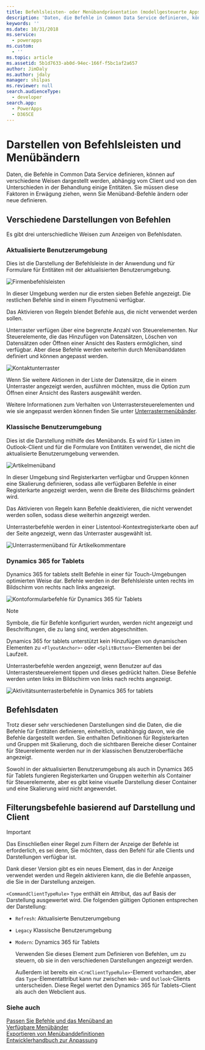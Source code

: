 ```yaml
---
title: Befehlsleisten- oder Menübandpräsentation (modellgesteuerte Apps) | Microsoft Docs
description: 'Daten, die Befehle in Common Data Service definieren, können auf verschiedene Weisen dargestellt werden, abhängig vom Client und von den Unterschieden in der Behandlung einige Entitäten. Sie müssen diese Faktoren in Erwägung ziehen, wenn Sie Menüband-Befehle ändern oder neue definieren.'
keywords: ''
ms.date: 10/31/2018
ms.service:
  - powerapps
ms.custom:
  - ''
ms.topic: article
ms.assetid: 5b1d7633-ab0d-94ec-166f-f5bc1af2a657
author: JimDaly
ms.author: jdaly
manager: shilpas
ms.reviewer: null
search.audienceType:
  - developer
search.app:
  - PowerApps
  - D365CE
---
```


# <a name="command-bar-or-ribbon-presentation"></a>Darstellen von Befehlsleisten und Menübändern

<!-- https://docs.microsoft.com/dynamics365/customer-engagement/developer/customize-dev/command-bar-ribbon-presentation -->

Daten, die Befehle in Common Data Service definieren, können auf verschiedene Weisen dargestellt werden, abhängig vom Client und von den Unterschieden in der Behandlung einige Entitäten. Sie müssen diese Faktoren in Erwägung ziehen, wenn Sie Menüband-Befehle ändern oder neue definieren.
  
<a name="BKMK_DifferentPresentations"></a>   
## <a name="different-presentations-of-commands"></a>Verschiedene Darstellungen von Befehlen  
 Es gibt drei unterschiedliche Weisen zum Anzeigen von Befehlsdaten.  
  
### <a name="updated-user-experience"></a>Aktualisierte Benutzerumgebung  
 Dies ist die Darstellung der Befehlsleiste in der Anwendung und für Formulare für Entitäten mit der aktualisierten Benutzerumgebung.  
  
 ![Firmenbefehlsleisten](media/customization-account-grid-command-bar.PNG "Firmenbefehlsleisten in Dynamics 365")
  
 In dieser Umgebung werden nur die ersten sieben Befehle angezeigt. Die restlichen Befehle sind in einem Flyoutmenü verfügbar.  
  
 Das Aktivieren von Regeln blendet Befehle aus, die nicht verwendet werden sollen.  
  
 Unterraster verfügen über eine begrenzte Anzahl von Steuerelementen. Nur Steuerelemente, die das Hinzufügen von Datensätzen, Löschen von Datensätzen oder Öffnen einer Ansicht des Rasters ermöglichen, sind verfügbar. Aber diese Befehle werden weiterhin durch Menübanddaten definiert und können angepasst werden.  
  
 ![Kontaktunterraster](media/customization-contract-subgrid.PNG "Kontaktunterraster in Dynamics 365")  
  
 Wenn Sie weitere Aktionen in der Liste der Datensätze, die in einem Unterraster angezeigt werden, ausführen möchten, muss die Option zum Öffnen einer Ansicht des Rasters ausgewählt werden.  
  
 Weitere Informationen zum Verhalten von Unterrastersteuerelementen und wie sie angepasst werden können finden Sie unter [Unterrastermenübänder](/dynamics365/customer-engagement/developer/customize-dev/ribbons-available-microsoft-dynamics-365#BKMK_SubGridRibbons).  
  
### <a name="classic-user-experience"></a>Klassische Benutzerumgebung  
 Dies ist die Darstellung mithilfe des Menübands. Es wird für Listen im Outlook-Client und für die Formulare von Entitäten verwendet, die nicht die aktualisierte Benutzerumgebung verwenden.  
  
 ![Artikelmenüband](media/customization-article-ribbon.PNG "Artikelmenüband in Dynamics 365")  
  
 In dieser Umgebung sind Registerkarten verfügbar und Gruppen können eine Skalierung definieren, sodass alle verfügbaren Befehle in einer Registerkarte angezeigt werden, wenn die Breite des Bildschirms geändert wird.  
  
 Das Aktivieren von Regeln kann Befehle deaktivieren, die nicht verwendet werden sollen, sodass diese weiterhin angezeigt werden.  
  
 Unterrasterbefehle werden in einer Listentool-Kontextregisterkarte oben auf der Seite angezeigt, wenn das Unterraster ausgewählt ist.  
  
 ![Unterrastermenüband für Artikelkommentare](media/customization-article-comments-subgrid-ribbon.PNG "Unterrastermenüband für Artikelkommentare in Dynamics 365")  
  
<a name="BKMK_CRMForTablets"></a>   
### <a name="dynamics-365-for-tablets"></a>Dynamics 365 for Tablets  
 Dynamics 365 for tablets stellt Befehle in einer für Touch-Umgebungen optimierten Weise dar. Befehle werden in der Befehlsleiste unten rechts im Bildschirm von rechts nach links angezeigt.  
  
 ![Kontoformularbefehle für Dynamics  365 für Tablets](media/customization-nobile-app-account-form-command.PNG "Kontoformularbefehle für Dynamics  365 für Tablets")  
  
> [!NOTE]
>  Symbole, die für Befehle konfiguriert wurden, werden nicht angezeigt und Beschriftungen, die zu lang sind, werden abgeschnitten.  
> 
> Dynamics 365 for tablets unterstützt kein Hinzufügen von dynamischen Elementen zu `<FlyoutAnchor>`- oder `<SplitButton>`-Elementen bei der Laufzeit.  
  
 Unterrasterbefehle werden angezeigt, wenn Benutzer auf das Unterrastersteuerelement tippen und dieses gedrückt halten. Diese Befehle werden unten links im Bildschirm von links nach rechts angezeigt.  
  
 ![Aktivitätsunterrasterbefehle in Dynamics 365 for tablets](media/customization-mobile-app-activity-subgrid.PNG "Aktivitätsunterrasterbefehle in Dynamics 365 for tablets")  
  
<a name="BKMK_CommandData"></a>   
## <a name="command-data"></a>Befehlsdaten  
 Trotz dieser sehr verschiedenen Darstellungen sind die Daten, die die Befehle für Entitäten definieren, einheitlich, unabhängig davon, wie die Befehle dargestellt werden. Sie enthalten Definitionen für Registerkarten und Gruppen mit Skalierung, doch die sichtbaren Bereiche dieser Container für Steuerelemente werden nur in der klassischen Benutzeroberfläche angezeigt.  
  
 Sowohl in der aktualisierten Benutzerumgebung als auch in Dynamics 365 für Tablets fungieren Registerkarten und Gruppen weiterhin als Container für Steuerelemente, aber es gibt keine visuelle Darstellung dieser Container und eine Skalierung wird nicht angewendet.  
  
<a name="BKMK_FilteringCommands"></a>   
## <a name="filtering-commands-based-on-presentation-and-client"></a>Filterungsbefehle basierend auf Darstellung und Client  
  
> [!IMPORTANT]
>  Das Einschließen einer Regel zum Filtern der Anzeige der Befehle ist erforderlich, es sei denn, Sie möchten, dass den Befehl für alle Clients und Darstellungen verfügbar ist.  
  
 Dank dieser Version gibt es ein neues Element, das in der Anzeige verwendet werden und Regeln aktivieren kann, die die Befehle anpassen, die Sie in der Darstellung anzeigen.  
  
 `<CommandClientTypeRule>` `Type` enthält ein Attribut, das auf Basis der Darstellung ausgewertet wird. Die folgenden gültigen Optionen entsprechen der Darstellung:  
  
- `Refresh`: Aktualisierte Benutzerumgebung  
  
- `Legacy` Klassische Benutzerumgebung  
  
- `Modern`: Dynamics 365 für Tablets  
  
  Verwenden Sie dieses Element zum Definieren von Befehlen, um zu steuern, ob sie in den verschiedenen Darstellungen angezeigt werden.  
  
  Außerdem ist bereits ein `<CrmClientTypeRule>`-Element vorhanden, aber das `Type`-Elementattribut kann nur zwischen `Web`- und `Outlook`-Clients unterscheiden. Diese Regel wertet den Dynamics 365 für Tablets-Client als auch den Webclient aus.  
  
### <a name="see-also"></a>Siehe auch  
 [Passen Sie Befehle und das Menüband an](customize-commands-ribbon.md)   
 [Verfügbare Menübänder](/dynamics365/customer-engagement/developer/customize-dev/ribbons-available-microsoft-dynamics-365)   
 [Exportieren von Menübanddefinitionen](export-ribbon-definitions.md)   
 [Entwicklerhandbuch zur Anpassung](/dynamics365/customer-engagement/developer/customize-dev/customize-applications)
